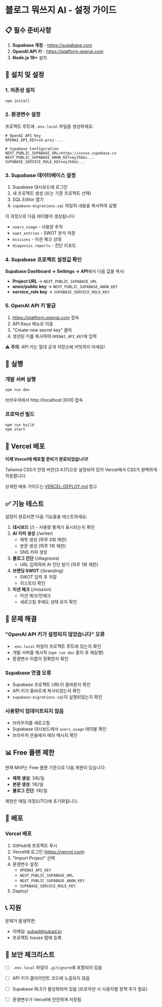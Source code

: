 # 블로그 뭐쓰지 AI - 설정 가이드

## 📋 필수 준비사항

1. **Supabase 계정** - https://supabase.com
2. **OpenAI API 키** - https://platform.openai.com
3. **Node.js 18+** 설치

## 🚀 설치 및 설정

### 1. 의존성 설치

```bash
npm install
```

### 2. 환경변수 설정

프로젝트 루트에 `.env.local` 파일을 생성하세요:

```env
# OpenAI API Key
OPENAI_API_KEY=sk-proj-...

# Supabase Configuration
NEXT_PUBLIC_SUPABASE_URL=https://xxxxx.supabase.co
NEXT_PUBLIC_SUPABASE_ANON_KEY=eyJhbGc...
SUPABASE_SERVICE_ROLE_KEY=eyJhbGc...
```

### 3. Supabase 데이터베이스 설정

1. Supabase 대시보드에 로그인
2. 새 프로젝트 생성 (또는 기존 프로젝트 선택)
3. SQL Editor 열기
4. `supabase-migrations.sql` 파일의 내용을 복사하여 실행

이 과정으로 다음 테이블이 생성됩니다:
- `users_usage` - 사용량 추적
- `swot_entries` - SWOT 분석 저장
- `missions` - 미션 체크 상태
- `diagnosis_reports` - 진단 리포트

### 4. Supabase 프로젝트 설정값 확인

**Supabase Dashboard → Settings → API**에서 다음 값을 복사:

- **Project URL** → `NEXT_PUBLIC_SUPABASE_URL`
- **anon/public key** → `NEXT_PUBLIC_SUPABASE_ANON_KEY`
- **service_role key** → `SUPABASE_SERVICE_ROLE_KEY`

### 5. OpenAI API 키 발급

1. https://platform.openai.com 접속
2. API Keys 메뉴로 이동
3. "Create new secret key" 클릭
4. 생성된 키를 복사하여 `OPENAI_API_KEY`에 입력

⚠️ **주의**: API 키는 절대 공개 저장소에 커밋하지 마세요!

## 🏃 실행

### 개발 서버 실행

```bash
npm run dev
```

브라우저에서 http://localhost:3000 접속

### 프로덕션 빌드

```bash
npm run build
npm start
```

## 🚀 Vercel 배포

**이제 Vercel에 배포할 준비가 완료되었습니다!**

Tailwind CSS가 안정 버전(3.4.17)으로 설정되어 있어 Vercel에서 CSS가 완벽하게 작동합니다.

상세한 배포 가이드는 [VERCEL-DEPLOY.md](./VERCEL-DEPLOY.md) 참고

## ✅ 기능 테스트

설정이 완료되면 다음 기능들을 테스트하세요:

1. **대시보드** (/) - 사용량 통계가 표시되는지 확인
2. **AI 카피 생성** (/writer)
   - 제목 생성 (하루 3회 제한)
   - 본문 생성 (하루 1회 제한)
   - SNS 카피 생성
3. **블로그 진단** (/diagnosis)
   - URL 입력하여 AI 진단 받기 (하루 1회 제한)
4. **브랜딩 SWOT** (/branding)
   - SWOT 입력 후 저장
   - 히스토리 확인
5. **미션 체크** (/mission)
   - 미션 체크/언체크
   - 새로고침 후에도 상태 유지 확인

## 🔧 문제 해결

### "OpenAI API 키가 설정되지 않았습니다" 오류

- `.env.local` 파일이 프로젝트 루트에 있는지 확인
- 개발 서버를 재시작 (`npm run dev` 중지 후 재실행)
- 환경변수 이름이 정확한지 확인

### Supabase 연결 오류

- Supabase 프로젝트 URL이 올바른지 확인
- API 키가 올바르게 복사되었는지 확인
- `supabase-migrations.sql`이 실행되었는지 확인

### 사용량이 업데이트되지 않음

- 브라우저를 새로고침
- Supabase 대시보드에서 `users_usage` 테이블 확인
- 브라우저 콘솔에서 에러 메시지 확인

## 📊 Free 플랜 제한

현재 MVP는 Free 플랜 기준으로 다음 제한이 있습니다:

- **제목 생성**: 3회/일
- **본문 생성**: 1회/일
- **블로그 진단**: 1회/일

제한은 매일 자정(UTC)에 초기화됩니다.

## 🚢 배포

### Vercel 배포

1. GitHub에 프로젝트 푸시
2. Vercel에 로그인 (https://vercel.com)
3. "Import Project" 선택
4. 환경변수 설정:
   - `OPENAI_API_KEY`
   - `NEXT_PUBLIC_SUPABASE_URL`
   - `NEXT_PUBLIC_SUPABASE_ANON_KEY`
   - `SUPABASE_SERVICE_ROLE_KEY`
5. Deploy!

## 📞 지원

문제가 발생하면:
- 이메일: subad@subad.kr
- 프로젝트 Issues 탭에 등록

## 🔐 보안 체크리스트

- [ ] `.env.local` 파일이 `.gitignore`에 포함되어 있음
- [ ] API 키가 클라이언트 코드에 노출되지 않음
- [ ] Supabase RLS가 활성화되어 있음 (프로덕션 시 사용자별 정책 추가 필요)
- [ ] 환경변수가 Vercel에 안전하게 저장됨

